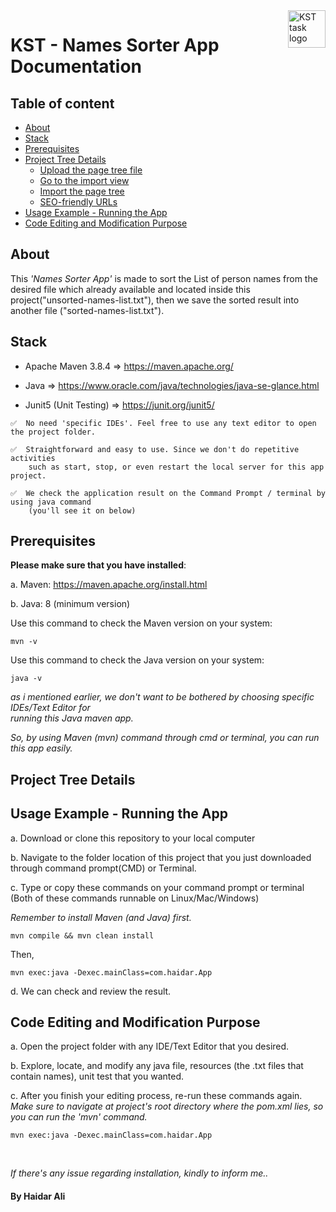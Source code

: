 <a href="https://github.com/haidargit/KST-SortingThousandNames-Haidar_Ali">
    <img src="https://www.kst.co.id/images/kst-logo-100x100.png" alt="KST task logo" title="KST" align="right" height="60" />
</a>

# KST - Names Sorter App Documentation

## Table of content

- [About](#about)
- [Stack](#stack)
- [Prerequisites](#prerequisites)
- [Project Tree Details](#project-tree-details)
    - [Upload the page tree file](#upload-the-page-tree-file)
    - [Go to the import view](#go-to-the-import-view)
    - [Import the page tree](#import-the-page-tree)
    - [SEO-friendly URLs](#seo-friendly-urls)
- [Usage Example - Running the App](#usage-example---running-the-app)
- [Code Editing and Modification Purpose](#code-editing-and-modification-purpose)

## About
This _'Names Sorter App'_ is made to sort the List of person names from the desired file which already available and located inside this project("unsorted-names-list.txt"), then we save the sorted result into another file ("sorted-names-list.txt").

## Stack
- Apache Maven 3.8.4    => https://maven.apache.org/

- Java                  => https://www.oracle.com/java/technologies/java-se-glance.html

- Junit5 (Unit Testing) => https://junit.org/junit5/

```
✅  No need 'specific IDEs'. Feel free to use any text editor to open the project folder. 

✅  Straightforward and easy to use. Since we don't do repetitive activities  
    such as start, stop, or even restart the local server for this app project.      

✅  We check the application result on the Command Prompt / terminal by using java command  
    (you'll see it on below)
```

## Prerequisites
**Please make sure that you have installed**:  

a. Maven: https://maven.apache.org/install.html  

b. Java: 8 (minimum version)

Use this command to check the Maven version on your system:
```
mvn -v
```
Use this command to check the Java version on your system:
```
java -v
```
_as i mentioned earlier, we don't want to be bothered by choosing specific IDEs/Text Editor for   
running this Java maven app._  

_So, by using Maven (mvn) command through cmd or terminal, you can run this app easily._

## Project Tree Details


## Usage Example - Running the App
a. Download or clone this repository to your local computer

b. Navigate to the folder location of this project that you just downloaded through command prompt(CMD) or Terminal.

c. Type or copy these commands on your command prompt or terminal  
(Both of these commands runnable on Linux/Mac/Windows)  

_Remember to install Maven (and Java) first._  

```
mvn compile && mvn clean install  
```
Then,  
```
mvn exec:java -Dexec.mainClass=com.haidar.App  
```  

d. We can check and review the result.  


## Code Editing and Modification Purpose
a. Open the project folder with any IDE/Text Editor that you desired.  

b. Explore, locate, and modify any java file, resources (the .txt files that contain names), unit test that you wanted.  

c. After you finish your editing process, re-run these commands again.  
_Make sure to navigate at project's root directory where the pom.xml lies, so you can run the 'mvn' command._
```
mvn exec:java -Dexec.mainClass=com.haidar.App  
```

<br />

_If there's any issue regarding installation, kindly to inform me.._    
  
#### By Haidar Ali